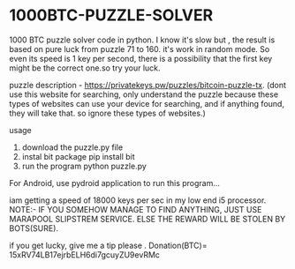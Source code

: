 # 1000BTC-PUZZLE-SOLVER
1000 BTC puzzle solver code in python. I know it's slow but , the result is based on pure luck from puzzle 71 to 160. it's work in random mode. So even its speed is 1 key per second, there is a possibility that the first key might be the correct one.so try your luck.

puzzle description - https://privatekeys.pw/puzzles/bitcoin-puzzle-tx. (dont use this website for searching, only understand the puzzle because these types of websites can use your device for searching, and if anything found, they will take that. so ignore these types of websites.)

usage

1) download the puzzle.py file
2) instal bit package 
pip install bit
3) run the program
   python puzzle.py


   
For Android, use pydroid application to run this program...


iam getting a speed of 18000 keys per sec in my low end i5 processor.
      NOTE:-
IF YOU SOMEHOW MANAGE TO FIND ANYTHING, JUST USE MARAPOOL SLIPSTREM SERVICE. ELSE THE REWARD WILL BE STOLEN BY BOTS(SURE).

if you get lucky, give me a tip please .
Donation(BTC)= 15xRV74LB17ejrbELH6di7gcuyZU9evRMc
